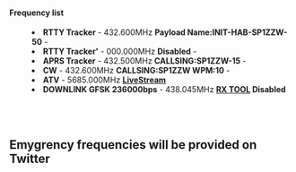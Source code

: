 <h4>Frequency list</h4>

<menu>
<li><strong>RTTY Tracker</strong> - 432.600MHz <strong> Payload Name:INIT-HAB-SP1ZZW-50</strong> - </li>
<li><strong>RTTY Tracker'</strong> - 000.000MHz <strong> Disabled</strong> - </li>
<li><strong>APRS Tracker</strong> - 432.500MHz <strong> CALLSING:SP1ZZW-15</strong> - </li>
<li><strong>CW</strong> - 432.600MHz <strong> CALLSING:SP1ZZW WPM:10</strong> - </li>
<li><strong>ATV</strong> - 5685.000MHz <strong><a href="https://www.youtube.com/watch?v=wSgRTd0zFaU">LiveStream</a></strong></li>
<li><strong>DOWNLINK GFSK 236000bps</strong> - 438.045MHz <strong><a href="https://github.com/KacperStachula/INIT-OPEN-SOFT"> RX TOOL</a>  Disabled</strong></li>
</menu>
<br/>
<br/>
<h2>Emygrency frequencies will be provided on Twitter</h2>
